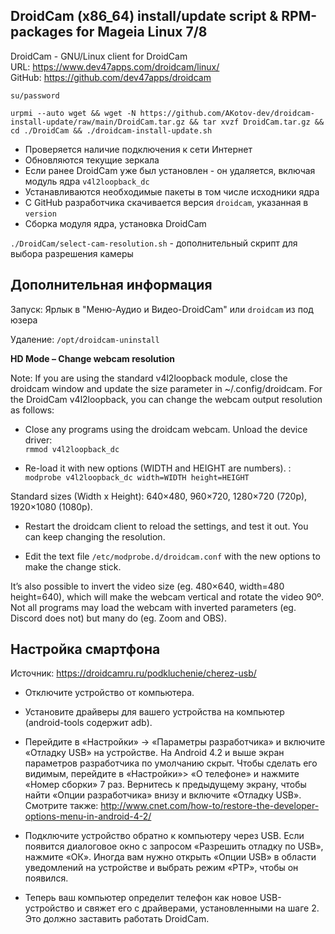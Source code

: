 DroidCam (x86_64) install/update script & RPM-packages for Mageia Linux 7/8
---
DroidCam - GNU/Linux client for DroidCam  
URL: https://www.dev47apps.com/droidcam/linux/  
GitHub: https://github.com/dev47apps/droidcam

`su/password` 

`urpmi --auto wget && wget -N https://github.com/AKotov-dev/droidcam-install-update/raw/main/DroidCam.tar.gz && tar xvzf DroidCam.tar.gz && cd ./DroidCam && ./droidcam-install-update.sh`

- Проверяется наличие подключения к сети Интернет
- Обновляются текущие зеркала
- Если ранее DroidCam уже был установлен - он удаляется, включая модуль ядра `v4l2loopback_dc`
- Устанавливаются необходимые пакеты в том числе исходники ядра
- С GitHub разработчика скачивается версия `droidcam`, указанная в `version`
- Сборка модуля ядра, установка DroidCam

`./DroidCam/select-cam-resolution.sh` - дополнительный скрипт для выбора разрешения камеры

Дополнительная информация
---
Запуск: Ярлык в "Меню-Аудио и Видео-DroidCam" или `droidcam` из под юзера

Удаление: `/opt/droidcam-uninstall`

**HD Mode – Change webcam resolution**

Note: If you are using the standard v4l2loopback module, close the droidcam window and update the size parameter in ~/.config/droidcam.
For the DroidCam v4l2loopback, you can change the webcam output resolution as follows:

- Close any programs using the droidcam webcam. Unload the device driver:  
`rmmod v4l2loopback_dc`

- Re-load it with new options (WIDTH and HEIGHT are numbers). :  
`modprobe v4l2loopback_dc width=WIDTH height=HEIGHT`

Standard sizes (Width x Height): 640×480, 960×720, 1280×720 (720p), 1920×1080 (1080p).

- Restart the droidcam client to reload the settings, and test it out. You can keep changing the resolution.

- Edit the text file `/etc/modprobe.d/droidcam.conf` with the new options to make the change stick.

It’s also possible to invert the video size (eg. 480×640, width=480 height=640), which will make the webcam vertical and rotate the video 90º. Not all programs may load the webcam with inverted parameters (eg. Discord does not) but many do (eg. Zoom and OBS).


Настройка смартфона
---
Источник: https://droidcamru.ru/podkluchenie/cherez-usb/

- Отключите устройство от компьютера.

- Установите драйверы для вашего устройства на компьютер (android-tools содержит adb). 

- Перейдите в «Настройки» -> «Параметры разработчика» и включите «Отладку USB» на устройстве. На Android 4.2 и выше экран параметров разработчика по умолчанию скрыт. Чтобы сделать его видимым, перейдите в «Настройки»> «О телефоне» и нажмите «Номер сборки» 7 раз. Вернитесь к предыдущему экрану, чтобы найти «Опции разработчика» внизу и включите «Отладку USB».  
Смотрите также: http://www.cnet.com/how-to/restore-the-developer-options-menu-in-android-4-2/

- Подключите устройство обратно к компьютеру через USB. Если появится диалоговое окно с запросом «Разрешить отладку по USB», нажмите «ОК». Иногда вам нужно открыть «Опции USB» в области уведомлений на устройстве и выбрать режим «PTP», чтобы он появился.

- Теперь ваш компьютер определит телефон как новое USB-устройство и свяжет его с драйверами, установленными на шаге 2. Это должно заставить работать DroidCam.


